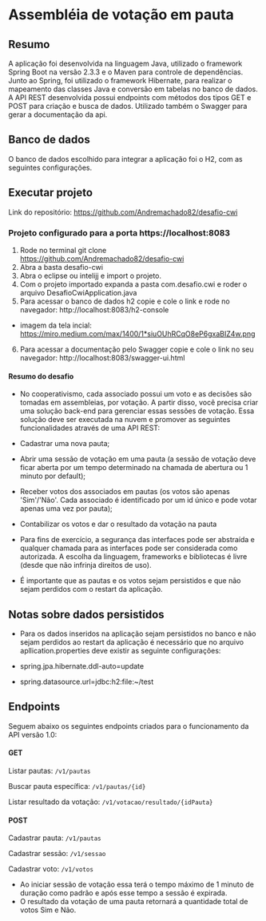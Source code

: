 # Assembléia de votação em pauta

## Resumo
A aplicação foi desenvolvida na linguagem Java, utilizado o framework Spring Boot na versão 2.3.3 e o Maven para controle de dependências. Junto ao Spring, foi utilizado o framework Hibernate, para realizar o mapeamento das classes Java e conversão em tabelas no banco de dados. A API REST desenvolvida possui endpoints com métodos dos tipos GET e POST para criação e busca de dados. 
Utilizado também o Swagger para gerar a documentação da api.

## Banco de dados
O banco de dados escolhido para integrar a aplicação foi o  H2, com as seguintes configurações.

## Executar projeto

Link do repositório: https://github.com/Andremachado82/desafio-cwi

### Projeto configurado para a porta https://localhost:8083

1. Rode no terminal git clone https://github.com/Andremachado82/desafio-cwi 
2. Abra a basta desafio-cwi
3. Abra o eclipse ou intelijj e import o projeto.
4. Com o projeto importado expanda a pasta com.desafio.cwi e roder o arquivo DesafioCwiApplication.java 
5. Para acessar o banco de dados h2 copie e cole o link e rode no navegador: http://localhost:8083/h2-console 
- imagem da tela incial: https://miro.medium.com/max/1400/1*siuOUhRCqO8eP6gxaBIZ4w.png
6. Para acessar a documentação pelo Swagger copie e cole o link no seu navegador: http://localhost:8083/swagger-ui.html

#### Resumo do desafio
- No cooperativismo, cada associado possui um voto e as decisões são tomadas em assembleias, por votação. A partir disso, você precisa criar uma solução back-end para gerenciar essas sessões de votação. Essa solução deve ser executada na nuvem e promover as seguintes funcionalidades através de uma API REST:
- Cadastrar uma nova pauta;
- Abrir uma sessão de votação em uma pauta (a sessão de votação deve ficar aberta por um tempo determinado na chamada de abertura ou 1 minuto por default);
- Receber votos dos associados em pautas (os votos são apenas 'Sim'/'Não'. Cada associado é identificado por um id único e pode votar apenas uma vez por pauta);
- Contabilizar os votos e dar o resultado da votação na pauta
- Para fins de exercício, a segurança das interfaces pode ser abstraída e qualquer chamada para as interfaces pode ser considerada como autorizada. A escolha da linguagem, frameworks e bibliotecas é livre (desde que não infrinja direitos de uso).

- É importante que as pautas e os votos sejam persistidos e que não sejam perdidos com o restart da aplicação.

## Notas sobre dados persistidos

- Para os dados inseridos na aplicação sejam persistidos no banco e não sejam perdidos ao restart da aplicação é necessário que no arquivo apllication.properties deve existir as seguinte configurações:

- spring.jpa.hibernate.ddl-auto=update
- spring.datasource.url=jdbc:h2:file:~/test

## Endpoints

Seguem abaixo os seguintes endpoints criados para o funcionamento da API versão 1.0:
#### GET

Listar pautas: `/v1/pautas`

Buscar pauta específica: `/v1/pautas/{id}`

Listar resultado da votação: `/v1/votacao/resultado/{idPauta}`

#### POST
Cadastrar pauta: `/v1/pautas`

Cadastrar sessão: `/v1/sessao`

Cadastrar voto: `/v1/votos`

- Ao iniciar sessão de votação essa terá o tempo máximo de 1 minuto de duração como padrão e após esse tempo a sessão é expirada.
- O resultado da votação de uma pauta retornará a quantidade total de votos Sim e Não.
